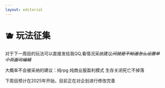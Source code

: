 ```yaml
---
layout: editorial
---
```


# 🫐 玩法征集

对于下一周目的玩法可以直接发给我QQ,看情况采纳建议~~_问就是不知道怎么设置单个页面可编辑_~~

大概率不会被采纳的建议：纯rpg   纯商业服盈利模式   生存关闭死亡不掉落



下周目预计在2025年开始，目前正在对企划进行修改完善
